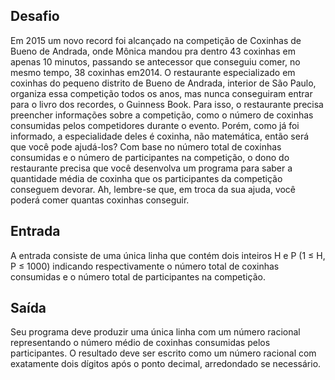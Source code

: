 ## Desafio

Em 2015 um novo record foi alcançado na competição de Coxinhas de Bueno de
Andrada, onde Mônica mandou pra dentro 43 coxinhas em apenas 10 minutos,
passando se antecessor que conseguiu comer, no mesmo tempo, 38 coxinhas em2014.
O restaurante especializado em coxinhas do pequeno distrito de Bueno de Andrada,
interior de São Paulo, organiza essa competição todos os anos, mas nunca
conseguiram entrar para o livro dos recordes, o Guinness Book. Para isso, o
restaurante precisa preencher informações sobre a competição, como o número de
coxinhas consumidas pelos competidores durante o evento. 
Porém, como já foi informado, a especialidade deles é coxinha, não matemática,
então será que você pode ajudá-los? Com base no número total de coxinhas
consumidas e o número de participantes na competição, o dono do restaurante
precisa que você desenvolva um programa para saber a quantidade média de
coxinha que os participantes da competição conseguem devorar.
Ah, lembre-se que, em troca da sua ajuda, você poderá comer quantas coxinhas
conseguir.


## Entrada
A entrada consiste de uma única linha que contém dois inteiros H e P
(1 ≤ H, P ≤ 1000) indicando respectivamente o número total de coxinhas
consumidas e o número total de participantes na competição.

## Saída
Seu programa deve produzir uma única linha com um número racional representando
o número médio de coxinhas consumidas pelos participantes. O resultado deve ser
escrito como um número racional com exatamente dois dígitos após o ponto
decimal, arredondado se necessário.

